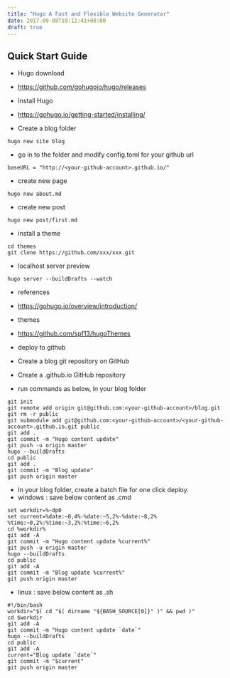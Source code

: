 ```yaml
---
title: "Hugo A Fast and Flexible Website Generator"
date: 2017-09-08T19:12:41+08:00
draft: true
---
```


## Quick Start Guide
- Hugo download
 - https://github.com/gohugoio/hugo/releases

- Install Hugo
 - https://gohugo.io/getting-started/installing/

- Create a blog folder

```
hugo new site blog
```

- go in to the folder and modify config.toml for your github url

```
baseURL = "http://<your-github-account>.github.io/"
```

- create new page

```
hugo new about.md
```

- create new post

```
hugo new post/first.md
```

- install a theme

```
cd themes
git clone https://github.com/xxx/xxx.git
```

- localhost server preview

```
hugo server --buildDrafts --watch

```

- references
 - https://gohugo.io/overview/introduction/
- themes
 - https://github.com/spf13/hugoThemes

- deploy to github
 - Create a blog git repository on GitHub
 - Create a <your-github-account>.github.io GitHub repository
 - run commands as below, in your blog folder

```
git init
git remote add origin git@github.com:<your-github-account>/blog.git
git rm -r public
git submodule add git@github.com:<your-github-account>/<your-github-account>.github.io.git public
git add .
git commit -m "Hugo content update"
git push -u origin master
hugo --buildDrafts
cd public
git add .
git commit -m "Blog update"
git push origin master
```

- In your blog folder, create a batch file for one click deploy.
 - windows : save below content as .cmd

```
set workdir=%~dp0
set current=%date:~0,4%-%date:~5,2%-%date:~8,2% %time:~0,2%:%time:~3,2%:%time:~6,2%
cd %workdir%
git add -A
git commit -m "Hugo content update %current%"
git push -u origin master
hugo --buildDrafts
cd public
git add -A
git commit -m "Blog update %current%"
git push origin master
```

 - linux : save below content as .sh

```
#!/bin/bash
workdir="$( cd "$( dirname "${BASH_SOURCE[0]}" )" && pwd )"
cd $workdir
git add -A
git commit -m "Hugo content update `date`"
hugo --buildDrafts
cd public
git add -A
current="Blog update `date`"
git commit -m "$current"
git push origin master
```